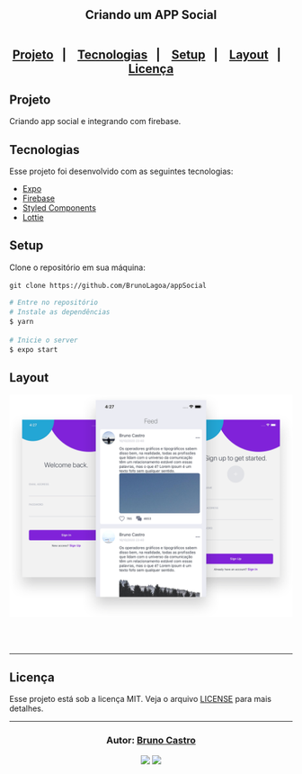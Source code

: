 <h2 align="center">

<br/><br/>
Criando um APP Social
<br/><br/>

<p align="center">
  <a href="#sobre">Projeto</a>&nbsp;&nbsp;&nbsp;|&nbsp;&nbsp;&nbsp;
  <a href="#tecnologias">Tecnologias</a>&nbsp;&nbsp;&nbsp;|&nbsp;&nbsp;&nbsp;
  <a href="#setup">Setup</a>&nbsp;&nbsp;&nbsp;|&nbsp;&nbsp;&nbsp;
  <a href="#layout">Layout</a>&nbsp;&nbsp;&nbsp;|&nbsp;&nbsp;&nbsp;
  <a href="#licença">Licença</a>
</p>

## Projeto

Criando app social e integrando com firebase.

## Tecnologias

Esse projeto foi desenvolvido com as seguintes tecnologias:

- [Expo](https://expo.io)
- [Firebase](https://firebase.google.com)
- [Styled Components](https://styled-components.com)
- [Lottie](https://lottiefiles.com)

## Setup

Clone o repositório em sua máquina:

`git clone https://github.com/BrunoLagoa/appSocial`

```bash
# Entre no repositório
# Instale as dependências
$ yarn

# Inicie o server
$ expo start

```

## Layout

<div align="center">
    <img alt="Desktop" title="#Desktop" src="assets/layout.png" width="680px" />
</div>

<br/><br/>

---

## Licença

Esse projeto está sob a licença MIT. Veja o arquivo [LICENSE](LICENSE.md) para mais detalhes.

---

<h3 align="center">
Autor: <a alt="Bruno Castro" href="https://brunocastro.dev">Bruno Castro</a>
</h3>

<p align="center">

  <a alt="Bruno Castro Linkedin" href="https://www.linkedin.com/in/brunovcastro">
    <img src="https://img.shields.io/badge/LinkedIn-Bruno%20Castro-blue?logo=linkedin"/></a>
  <a alt="Bruno Castro GitHub" href="https://github.com/brunolagoa">
  <img src="https://img.shields.io/badge/GitHub-Bruno%20Castro-lightgrey?logo=github"/></a>

</p>
